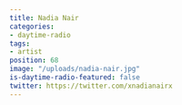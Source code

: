 ```yaml
---
title: Nadia Nair
categories:
- daytime-radio
tags:
- artist
position: 68
image: "/uploads/nadia-nair.jpg"
is-daytime-radio-featured: false
twitter: https://twitter.com/xnadianairx
---
```


